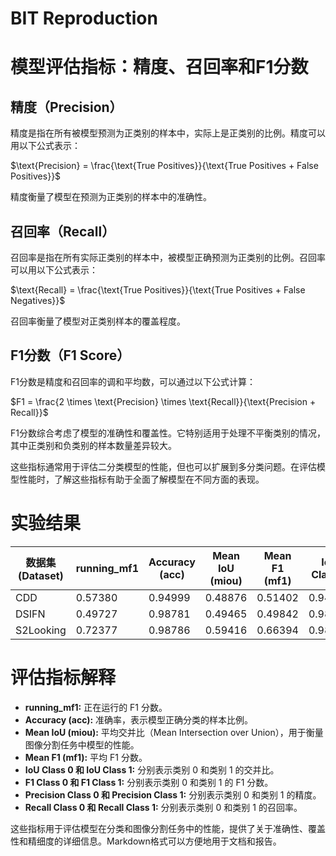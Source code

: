 # BIT Reproduction

# 模型评估指标：精度、召回率和F1分数

## 精度（Precision）

精度是指在所有被模型预测为正类别的样本中，实际上是正类别的比例。精度可以用以下公式表示：

$\text{Precision} = \frac{\text{True Positives}}{\text{True Positives + False Positives}}\$

精度衡量了模型在预测为正类别的样本中的准确性。

## 召回率（Recall）

召回率是指在所有实际正类别的样本中，被模型正确预测为正类别的比例。召回率可以用以下公式表示：

$\text{Recall} = \frac{\text{True Positives}}{\text{True Positives + False Negatives}}$

召回率衡量了模型对正类别样本的覆盖程度。

## F1分数（F1 Score）

F1分数是精度和召回率的调和平均数，可以通过以下公式计算：

$F1 = \frac{2 \times \text{Precision} \times \text{Recall}}{\text{Precision + Recall}}$

F1分数综合考虑了模型的准确性和覆盖性。它特别适用于处理不平衡类别的情况，其中正类别和负类别的样本数量差异较大。

这些指标通常用于评估二分类模型的性能，但也可以扩展到多分类问题。在评估模型性能时，了解这些指标有助于全面了解模型在不同方面的表现。

# 实验结果
| 数据集 (Dataset) | running_mf1 | Accuracy (acc) | Mean IoU (miou) | Mean F1 (mf1) | IoU Class 0 | IoU Class 1 | F1 Class 0 | F1 Class 1 | Precision Class 0 | Precision Class 1 | Recall Class 0 | Recall Class 1 |
|-----------------|--------------|-----------------|-----------------|--------------|--------------|--------------|-------------|-------------------|-------------------|-----------------|-----------------| ----------
| CDD             | 0.57380      | 0.94999         | 0.48876         | 0.51402      | 0.94991      | 0.02760      | 0.97431      | 0.05372     | 0.95037           | 0.74612           | 0.99949         | 0.02786         |
| DSIFN           | 0.49727      | 0.98781         | 0.49465         | 0.49842      | 0.98781      | 0.00149      | 0.99387      | 0.00298     | 0.98791           | 0.15170           | 0.99990         | 0.00151         |
| S2Looking       | 0.72377      | 0.98786         | 0.59416         | 0.66394      | 0.98783      | 0.20049      | 0.99388      | 0.33401     | 0.99088           | 0.49728           | 0.99689         | 0.25145         |

# 评估指标解释

- **running_mf1:** 正在运行的 F1 分数。
- **Accuracy (acc):** 准确率，表示模型正确分类的样本比例。
- **Mean IoU (miou):** 平均交并比（Mean Intersection over Union），用于衡量图像分割任务中模型的性能。
- **Mean F1 (mf1):** 平均 F1 分数。
- **IoU Class 0 和 IoU Class 1:** 分别表示类别 0 和类别 1 的交并比。
- **F1 Class 0 和 F1 Class 1:** 分别表示类别 0 和类别 1 的 F1 分数。
- **Precision Class 0 和 Precision Class 1:** 分别表示类别 0 和类别 1 的精度。
- **Recall Class 0 和 Recall Class 1:** 分别表示类别 0 和类别 1 的召回率。

这些指标用于评估模型在分类和图像分割任务中的性能，提供了关于准确性、覆盖性和精细度的详细信息。Markdown格式可以方便地用于文档和报告。

